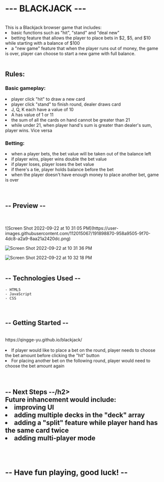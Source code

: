 <h1>--- BLACKJACK ---</h1>
<br />
This is a Blackjack browser game that includes:<br />
    <li> basic functions such as "hit", "stand" and "deal new"<br />
    <li> betting feature that allows the player to place bets in $2, $5, and $10 while starting with a balance of $100<br />
    <li> a "new game" feature that when the player runs out of money, the game is over, player can choose to start a new game with full balance.<br />
<br />
<h2>Rules:</h2>
    <h3>Basic gameplay:</h3>
    <li> player click "hit" to draw a new card<br />
    <li> player click "stand" to finish round, dealer draws card<br />
    <li> J, Q, K each have a value of 10<br />
    <li> A has value of 1 or 11<br />
    <li> the sum of all the cards on hand cannot be greater than 21<br />
    <li> while under 21, when player hand's sum is greater than dealer's sum, player wins. Vice versa<br />
    <h3>Betting:</h3>
    <li> when a player bets, the bet value will be taken out of the balance left<br />
    <li> if player wins, player wins double the bet value<br />
    <li> if player loses, player loses the bet value<br />
    <li> if there's a tie, player holds balance before the bet<br />
    <li> when the player doesn't have enough money to place another bet, game is over<br />
<br />
<br />
<h2>-- Preview --</h2>
<br />
<br />
![Screen Shot 2022-09-22 at 10 31 05 PM](https://user-images.githubusercontent.com/112015067/191898870-958a9505-9f70-4dc8-a2a9-8aa21a2420dc.png)

![Screen Shot 2022-09-22 at 10 31 36 PM](https://user-images.githubusercontent.com/112015067/191898880-409d0b7b-016d-4a96-8040-2f34d29871f1.png)

![Screen Shot 2022-09-22 at 10 32 18 PM](https://user-images.githubusercontent.com/112015067/191898889-d0260856-80d9-49b3-8f2f-5ed855b5d6ed.png)
<br />
<br />
<h2>-- Technologies Used --</h2>

    - HTML5
    - JavaScript
    - CSS
<br />
<h2>-- Getting Started --</h2>
<br />
https://qingge-yu.github.io/blackjack/
<br />
<br />
    <li> If player would like to place a bet on the round, player needs to choose the bet amount before clicking the "hit" button<br />
    <li> For placing another bet on the following round, player would need to choose the bet amount again<br />
<br />
<br />
<h2>-- Next Steps --/h2>
<br />
Future inhancement would include: <br />
    <li> improving UI<br />
    <li> adding multiple decks in the "deck" array<br />
    <li> adding a "split" feature while player hand has the same card twice<br />
    <li> adding multi-player mode<br />
<br />
<br />
<h3>-- Have fun playing, good luck! --</h3>
